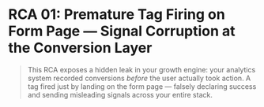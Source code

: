 # RCA 01: Premature Tag Firing on Form Page — Signal Corruption at the Conversion Layer

> This RCA exposes a hidden leak in your growth engine: your analytics system recorded conversions *before* the user actually took action. A tag fired just by landing on the form page — falsely declaring success and sending misleading signals across your entire stack.
